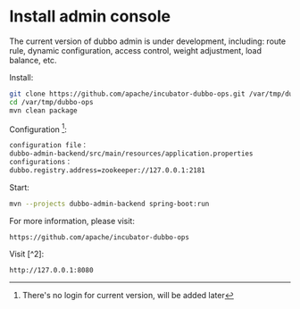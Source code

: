 # Install admin console

The current version of dubbo admin is under development, including: route rule, dynamic configuration, access control, weight adjustment, load balance, etc.

Install:

```sh
git clone https://github.com/apache/incubator-dubbo-ops.git /var/tmp/dubbo-ops
cd /var/tmp/dubbo-ops
mvn clean package
```

Configuration [^1]:

```sh
configuration file：
dubbo-admin-backend/src/main/resources/application.properties
configurations：
dubbo.registry.address=zookeeper://127.0.0.1:2181
```

Start:

```sh
mvn --projects dubbo-admin-backend spring-boot:run
```

For more information, please visit:

```sh
https://github.com/apache/incubator-dubbo-ops
```

Visit [^2]:

```
http://127.0.0.1:8080
```

[^1]: There's no login for current version, will be added later
